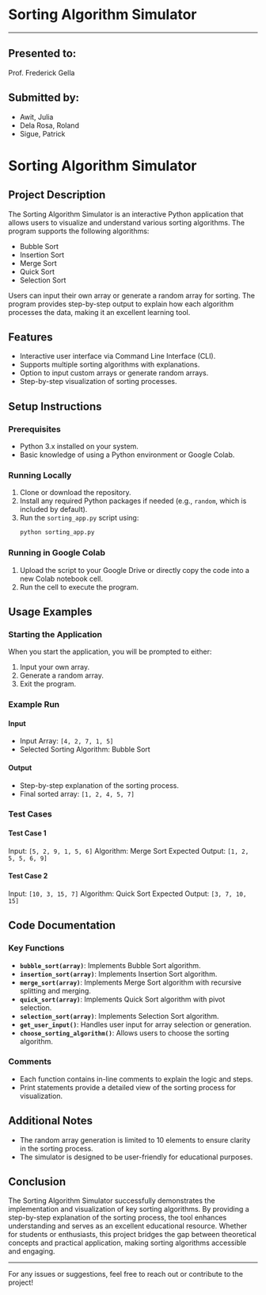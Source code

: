 # Sorting Algorithm Simulator
---
## Presented to:

Prof. Frederick Gella

## Submitted by:

  - Awit, Julia
  - Dela Rosa, Roland
  - Sigue, Patrick

# Sorting Algorithm Simulator

## Project Description
The Sorting Algorithm Simulator is an interactive Python application that allows users to visualize and understand various sorting algorithms. The program supports the following algorithms:

- Bubble Sort
- Insertion Sort
- Merge Sort
- Quick Sort
- Selection Sort

Users can input their own array or generate a random array for sorting. The program provides step-by-step output to explain how each algorithm processes the data, making it an excellent learning tool.

## Features
- Interactive user interface via Command Line Interface (CLI).
- Supports multiple sorting algorithms with explanations.
- Option to input custom arrays or generate random arrays.
- Step-by-step visualization of sorting processes.

## Setup Instructions

### Prerequisites
- Python 3.x installed on your system.
- Basic knowledge of using a Python environment or Google Colab.

### Running Locally
1. Clone or download the repository.
2. Install any required Python packages if needed (e.g., `random`, which is included by default).
3. Run the `sorting_app.py` script using:
   ```bash
   python sorting_app.py
   ```

### Running in Google Colab
1. Upload the script to your Google Drive or directly copy the code into a new Colab notebook cell.
2. Run the cell to execute the program.

## Usage Examples

### Starting the Application
When you start the application, you will be prompted to either:
1. Input your own array.
2. Generate a random array.
3. Exit the program.

### Example Run
#### Input
- Input Array: `[4, 2, 7, 1, 5]`
- Selected Sorting Algorithm: Bubble Sort

#### Output
- Step-by-step explanation of the sorting process.
- Final sorted array: `[1, 2, 4, 5, 7]`

### Test Cases
#### Test Case 1
Input: `[5, 2, 9, 1, 5, 6]`
Algorithm: Merge Sort
Expected Output: `[1, 2, 5, 5, 6, 9]`

#### Test Case 2
Input: `[10, 3, 15, 7]`
Algorithm: Quick Sort
Expected Output: `[3, 7, 10, 15]`

## Code Documentation
### Key Functions
- **`bubble_sort(array)`**: Implements Bubble Sort algorithm.
- **`insertion_sort(array)`**: Implements Insertion Sort algorithm.
- **`merge_sort(array)`**: Implements Merge Sort algorithm with recursive splitting and merging.
- **`quick_sort(array)`**: Implements Quick Sort algorithm with pivot selection.
- **`selection_sort(array)`**: Implements Selection Sort algorithm.
- **`get_user_input()`**: Handles user input for array selection or generation.
- **`choose_sorting_algorithm()`**: Allows users to choose the sorting algorithm.

### Comments
- Each function contains in-line comments to explain the logic and steps.
- Print statements provide a detailed view of the sorting process for visualization.

## Additional Notes
- The random array generation is limited to 10 elements to ensure clarity in the sorting process.
- The simulator is designed to be user-friendly for educational purposes.

## Conclusion
The Sorting Algorithm Simulator successfully demonstrates the implementation and visualization of key sorting algorithms. By providing a step-by-step explanation of the sorting process, the tool enhances understanding and serves as an excellent educational resource. Whether for students or enthusiasts, this project bridges the gap between theoretical concepts and practical application, making sorting algorithms accessible and engaging.

---
For any issues or suggestions, feel free to reach out or contribute to the project!




